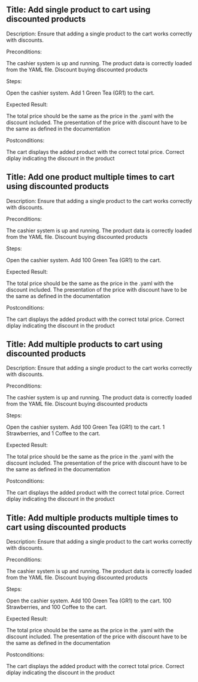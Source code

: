 
## Title: Add single product to cart using discounted products

Description: Ensure that adding a single product to the cart works correctly with discounts.

Preconditions:

The cashier system is up and running.
The product data is correctly loaded from the YAML file.
Discount buying discounted products

Steps:

Open the cashier system.
Add 1 Green Tea (GR1) to the cart.

Expected Result:

The total price should be the same as the price in the .yaml with the discount included. The presentation of the price with discount have to be the same as defined in the documentation

Postconditions:

The cart displays the added product with the correct total price. Correct diplay indicating the discount in the product


## Title: Add one product multiple times to cart using discounted products

Description: Ensure that adding a single product to the cart works correctly with discounts.

Preconditions:

The cashier system is up and running.
The product data is correctly loaded from the YAML file.
Discount buying discounted products

Steps:

Open the cashier system.
Add 100 Green Tea (GR1) to the cart.

Expected Result:

The total price should be the same as the price in the .yaml with the discount included. The presentation of the price with discount have to be the same as defined in the documentation

Postconditions:

The cart displays the added product with the correct total price. Correct diplay indicating the discount in the product


## Title: Add multiple products to cart using discounted products


Description: Ensure that adding a single product to the cart works correctly with discounts.

Preconditions:

The cashier system is up and running.
The product data is correctly loaded from the YAML file.
Discount buying discounted products

Steps:

Open the cashier system.
Add 100 Green Tea (GR1) to the cart. 1 Strawberries, and 1 Coffee to the cart.

Expected Result:

The total price should be the same as the price in the .yaml with the discount included. The presentation of the price with discount have to be the same as defined in the documentation

Postconditions:

The cart displays the added product with the correct total price. Correct diplay indicating the discount in the product

## Title: Add multiple products multiple times to cart using discounted products


Description: Ensure that adding a single product to the cart works correctly with discounts.

Preconditions:

The cashier system is up and running.
The product data is correctly loaded from the YAML file.
Discount buying discounted products

Steps:

Open the cashier system.
Add 100 Green Tea (GR1) to the cart. 100 Strawberries, and 100 Coffee to the cart.

Expected Result:

The total price should be the same as the price in the .yaml with the discount included. The presentation of the price with discount have to be the same as defined in the documentation

Postconditions:

The cart displays the added product with the correct total price. Correct diplay indicating the discount in the product